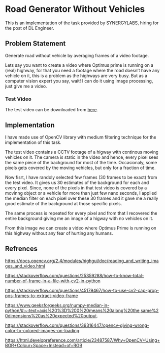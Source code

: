 # Road Generator Without Vehicles
This is an implementation of the task provided by SYNERGYLABS, hiring for the post of DL Engineer.

## Problem Statement
Generate road without vehicle by averaging frames of a video footage.

Lets say you want to create a video where Optimus prime is running on a (real) highway, for
that you need a footage where the road doesn’t have any vehicle on it, this is a problem as
the highways are very busy. But as a computer vision expert you say, wait! I can do it using
image processing, just give me a video.

### Test Video
The test video can be downloaded from [here](https://drive.google.com/file/d/1il2yWyr7-t9XfG1nDVL7QlfmnmNDf_9I/view).

## Implementation
I have made use of OpenCV library with medium filtering technique for the implementation of this task.

The test video contains a CCTV footage of a higway with continous moving vehicles on it. The camera is static in the video and hence, every pixel sees the same piece of the background for most of the time. Occasionaly, some pixels gets covered by the moving vehicles, but only for a fraction of time.

Now fisrt, I have randoly selected few frames (30 frames to be exact) from the test video. It gives us 30 estimates of the background for each and every pixel. Since, none of the pixels in that test video is covered by a movinng object or a vehicle for more than just few nano seconds, I applied the median filter on each pixel over these 30 frames and it gave me a really good estimate of the background at those specific pixels.

The same process is repeated for every pixel and from that I recovered the entire background giving me an image of a higway with no vehicles on it.

From this image we can create a video where Optimus Prime is running on this highway without any fear of hurting any humans.

## Refrences
https://docs.opencv.org/2.4/modules/highgui/doc/reading_and_writing_images_and_video.html

https://stackoverflow.com/questions/25359288/how-to-know-total-number-of-frame-in-a-file-with-cv2-in-python

https://stackoverflow.com/questions/45179467/how-to-use-cv2-cap-prop-pos-frames-to-extract-video-frame

https://www.geeksforgeeks.org/numpy-median-in-python/#:~:text=axis%20%3D%200%20means%20along%20the,same%20dimensions%20as%20expected%20output.

https://stackoverflow.com/questions/39316447/opencv-giving-wrong-color-to-colored-images-on-loading

https://html.developreference.com/article/23487587/Why+OpenCV+Using+BGR+Colour+Space+Instead+of+RGB
